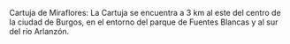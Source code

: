 Cartuja de Miraflores: La Cartuja se encuentra a 3 km al este del centro de la ciudad de Burgos, en el entorno del parque de Fuentes Blancas y al sur del río Arlanzón.
